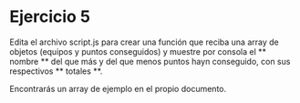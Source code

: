 # Ejercicio 5

Edita el archivo script.js para crear una función que reciba una array de objetos (equipos y puntos conseguidos) y muestre por consola el ** nombre ** del que más y del que menos puntos hayn conseguido, con sus respectivos ** totales **.

Encontrarás un array de ejemplo en el propio documento.
